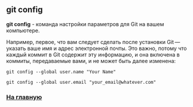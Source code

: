 ## git config

**git config** - команда настройки параметров для Git на вашем компьютере.

Например, первое, что вам следует сделать после установки Git — указать ваше имя и адрес электронной почты. Это важно, потому что каждый коммит в Git содержит эту информацию, и она включена в коммиты, передаваемые вами, и не может быть далее изменена:


``` 
git config --global user.name "Your Name"

git config --global user.email "your_email@whatever.com"
```

### [На главную](readme.md)